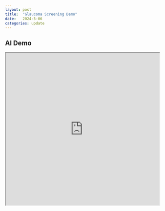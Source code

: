 ```yaml
---
layout: post
title:  "Glaucoma Screening Demo"
date:   2024-5-06
categories: update
---
```



## AI Demo

<iframe
  src="https://huggingface.co/spaces/pamixsun/glaucoma_screening"
  width="100%"
  height="500px"
></iframe>
